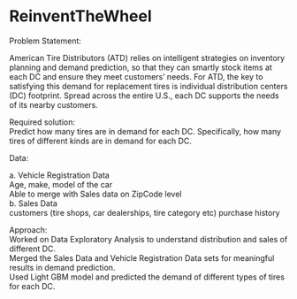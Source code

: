 # ReinventTheWheel

Problem Statement:   

American Tire Distributors (ATD) relies on intelligent strategies on inventory planning and demand prediction, so that they can smartly stock items at each DC and ensure they meet customers’ needs. For ATD, the key to satisfying this demand for replacement tires is individual distribution centers (DC) footprint. Spread across the entire U.S., each DC supports the needs of its nearby customers.

Required solution:    
Predict how many tires are in demand for each DC. Specifically, how many tires of different kinds are in demand for each DC.

Data:    
 
a. Vehicle Registration Data     
    Age, make, model of the car    
    Able to merge with Sales data on ZipCode level    
b. Sales Data    
    customers (tire shops, car dealerships, tire category etc) purchase history      
   
Approach:  
Worked on Data Exploratory Analysis to understand distribution and sales of different DC.   
Merged the Sales Data and Vehicle Registration Data sets for meaningful results in demand prediction.  
Used Light GBM model and predicted the demand of different types of tires for each DC. 
